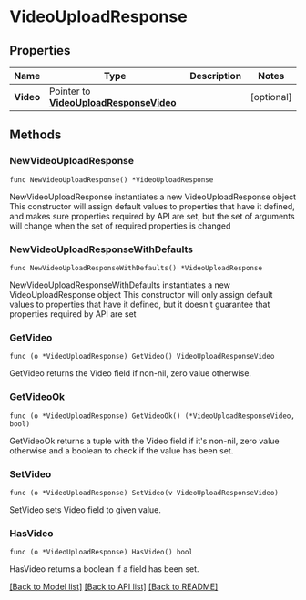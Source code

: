 # VideoUploadResponse

## Properties

Name | Type | Description | Notes
------------ | ------------- | ------------- | -------------
**Video** | Pointer to [**VideoUploadResponseVideo**](VideoUploadResponseVideo.md) |  | [optional] 

## Methods

### NewVideoUploadResponse

`func NewVideoUploadResponse() *VideoUploadResponse`

NewVideoUploadResponse instantiates a new VideoUploadResponse object
This constructor will assign default values to properties that have it defined,
and makes sure properties required by API are set, but the set of arguments
will change when the set of required properties is changed

### NewVideoUploadResponseWithDefaults

`func NewVideoUploadResponseWithDefaults() *VideoUploadResponse`

NewVideoUploadResponseWithDefaults instantiates a new VideoUploadResponse object
This constructor will only assign default values to properties that have it defined,
but it doesn't guarantee that properties required by API are set

### GetVideo

`func (o *VideoUploadResponse) GetVideo() VideoUploadResponseVideo`

GetVideo returns the Video field if non-nil, zero value otherwise.

### GetVideoOk

`func (o *VideoUploadResponse) GetVideoOk() (*VideoUploadResponseVideo, bool)`

GetVideoOk returns a tuple with the Video field if it's non-nil, zero value otherwise
and a boolean to check if the value has been set.

### SetVideo

`func (o *VideoUploadResponse) SetVideo(v VideoUploadResponseVideo)`

SetVideo sets Video field to given value.

### HasVideo

`func (o *VideoUploadResponse) HasVideo() bool`

HasVideo returns a boolean if a field has been set.


[[Back to Model list]](../README.md#documentation-for-models) [[Back to API list]](../README.md#documentation-for-api-endpoints) [[Back to README]](../README.md)


